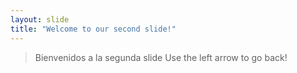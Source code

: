 ```yaml
---
layout: slide
title: "Welcome to our second slide!"
---
```

> Bienvenidos a la segunda slide
Use the left arrow to go back!
